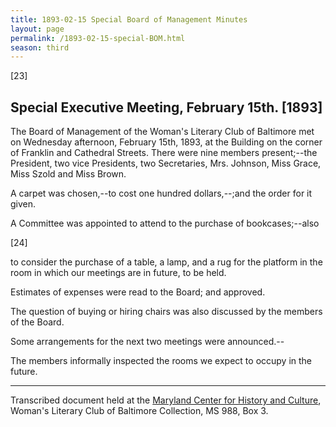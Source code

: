 ```yaml
---
title: 1893-02-15 Special Board of Management Minutes
layout: page
permalink: /1893-02-15-special-BOM.html
season: third
---
```


<style>
    #maincontent{
        font-size:1.4em;
    }
</style>
[23] 

## Special Executive Meeting, February 15th. [1893]

The Board of Management of the Woman's Literary Club of Baltimore met on Wednesday afternoon, February 15th, 1893, at the Building on the corner of Franklin and Cathedral Streets. There were nine members present;--the President, two vice Presidents, two Secretaries, Mrs. Johnson, Miss Grace, Miss Szold and Miss Brown.

A carpet was chosen,--to cost one hundred dollars,--;and the order for it given.

A Committee was appointed to attend to the purchase of bookcases;--also

[24]

to consider the purchase of a table, a lamp, and a rug for the platform in the room in which our meetings are in future, to be held.

Estimates of expenses were read to the Board; and approved.

The question of buying or hiring chairs was also discussed by the members of the Board.

Some arrangements for the next two meetings were announced.--

The members informally inspected the rooms we expect to occupy in the future.

<hr>

Transcribed document held at the [Maryland Center for History and Culture](http://mdhs.org/), Woman's Literary Club of Baltimore Collection, MS 988, Box 3. 